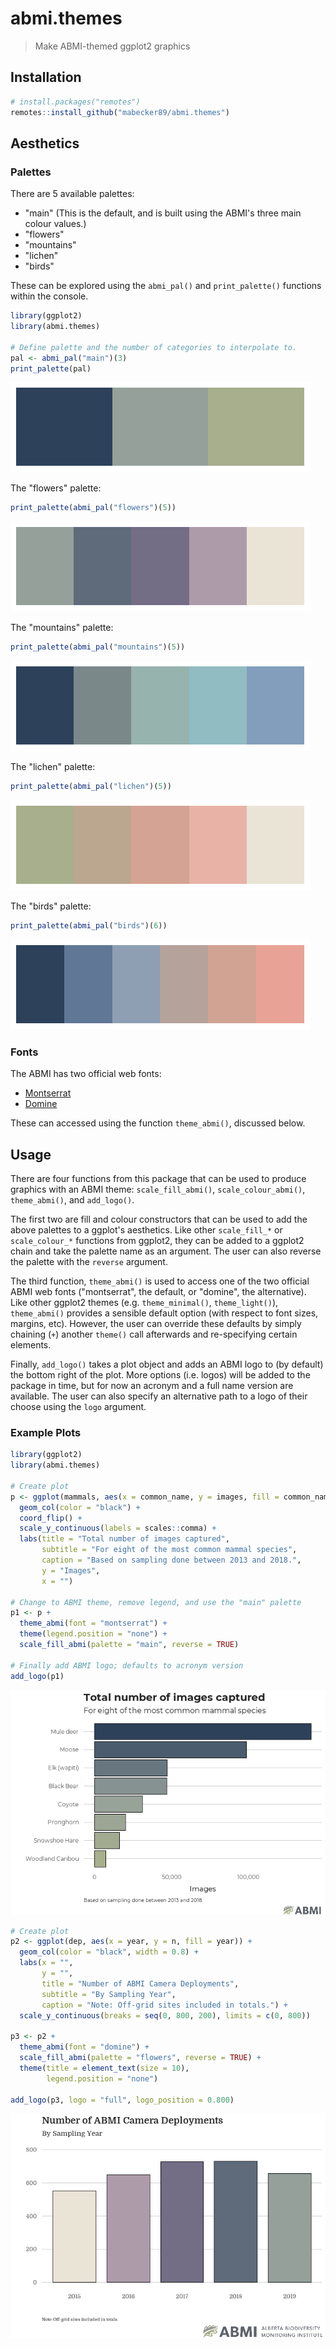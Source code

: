 
abmi.themes
===========

> Make ABMI-themed ggplot2 graphics

Installation
------------

``` r
# install.packages("remotes")
remotes::install_github("mabecker89/abmi.themes")
```

Aesthetics
----------

### Palettes

There are 5 available palettes:

-   "main" (This is the default, and is built using the ABMI's three main colour values.)
-   "flowers"
-   "mountains"
-   "lichen"
-   "birds"

These can be explored using the `abmi_pal()` and `print_palette()` functions within the console.

``` r
library(ggplot2)
library(abmi.themes)

# Define palette and the number of categories to interpolate to.
pal <- abmi_pal("main")(3)
print_palette(pal)
```

![](README_files/figure-markdown_github/unnamed-chunk-2-1.png)

The "flowers" palette:

``` r
print_palette(abmi_pal("flowers")(5))
```

![](README_files/figure-markdown_github/unnamed-chunk-3-1.png)

The "mountains" palette:

``` r
print_palette(abmi_pal("mountains")(5))
```

![](README_files/figure-markdown_github/unnamed-chunk-4-1.png)

The "lichen" palette:

``` r
print_palette(abmi_pal("lichen")(5))
```

![](README_files/figure-markdown_github/unnamed-chunk-5-1.png)

The "birds" palette:

``` r
print_palette(abmi_pal("birds")(6))
```

![](README_files/figure-markdown_github/unnamed-chunk-6-1.png)

### Fonts

The ABMI has two official web fonts:

-   [Montserrat](https://fonts.google.com/specimen/Montserrat)
-   [Domine](https://fonts.google.com/specimen/Domine)

These can accessed using the function `theme_abmi()`, discussed below.

Usage
-----

There are four functions from this package that can be used to produce graphics with an ABMI theme: `scale_fill_abmi()`, `scale_colour_abmi()`, `theme_abmi()`, and `add_logo()`.

The first two are fill and colour constructors that can be used to add the above palettes to a ggplot's aesthetics. Like other `scale_fill_*` or `scale_colour_*` functions from ggplot2, they can be added to a ggplot2 chain and take the palette name as an argument. The user can also reverse the palette with the `reverse` argument.

The third function, `theme_abmi()` is used to access one of the two official ABMI web fonts ("montserrat", the default, or "domine", the alternative). Like other ggplot2 themes (e.g. `theme_minimal()`, `theme_light()`), `theme_abmi()` provides a sensible default option (with respect to font sizes, margins, etc). However, the user can override these defaults by simply chaining (`+`) another `theme()` call afterwards and re-specifying certain elements.

Finally, `add_logo()` takes a plot object and adds an ABMI logo to (by default) the bottom right of the plot. More options (i.e. logos) will be added to the package in time, but for now an acronym and a full name version are available. The user can also specify an alternative path to a logo of their choose using the `logo` argument.

### Example Plots

``` r
library(ggplot2)
library(abmi.themes)

# Create plot
p <- ggplot(mammals, aes(x = common_name, y = images, fill = common_name)) +
  geom_col(color = "black") +
  coord_flip() +
  scale_y_continuous(labels = scales::comma) +
  labs(title = "Total number of images captured",
       subtitle = "For eight of the most common mammal species",
       caption = "Based on sampling done between 2013 and 2018.",
       y = "Images",
       x = "")

# Change to ABMI theme, remove legend, and use the "main" palette
p1 <- p + 
  theme_abmi(font = "montserrat") +
  theme(legend.position = "none") +
  scale_fill_abmi(palette = "main", reverse = TRUE)

# Finally add ABMI logo; defaults to acronym version
add_logo(p1)
```

![](README_files/figure-markdown_github/unnamed-chunk-7-1.png)

``` r
# Create plot
p2 <- ggplot(dep, aes(x = year, y = n, fill = year)) +
  geom_col(color = "black", width = 0.8) +
  labs(x = "",
       y = "",
       title = "Number of ABMI Camera Deployments",
       subtitle = "By Sampling Year",
       caption = "Note: Off-grid sites included in totals.") +
  scale_y_continuous(breaks = seq(0, 800, 200), limits = c(0, 800))

p3 <- p2 +
  theme_abmi(font = "domine") +
  scale_fill_abmi(palette = "flowers", reverse = TRUE) +
  theme(title = element_text(size = 10),
        legend.position = "none")

add_logo(p3, logo = "full", logo_position = 0.800)
```

![](README_files/figure-markdown_github/unnamed-chunk-8-1.png)
